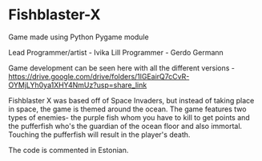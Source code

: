# Fishblaster-X
Game made using Python Pygame module 

Lead Programmer/artist - Ivika Lill
Programmer - Gerdo Germann

Game development can be seen here with all the different versions -
https://drive.google.com/drive/folders/1lGEairQ7cCvR-OYMjLYh0ya1XHY4NmUz?usp=share_link

Fishblaster X was based off of Space Invaders, but instead of taking place in space, the game is themed around the ocean.
The game features two types of enemies- the purple fish whom you have to kill to get points and the pufferfish who's the guardian of the ocean floor and also immortal. Touching the pufferfish will result in the player's death.

The code is commented in Estonian.
